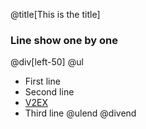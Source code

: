 @title[This is the title]
### Line show one by one

@div[left-50]
@ul
* First line
* Second line
* [V2EX](https://v2ex.com)
* Third line
@ulend
@divend

<br>
